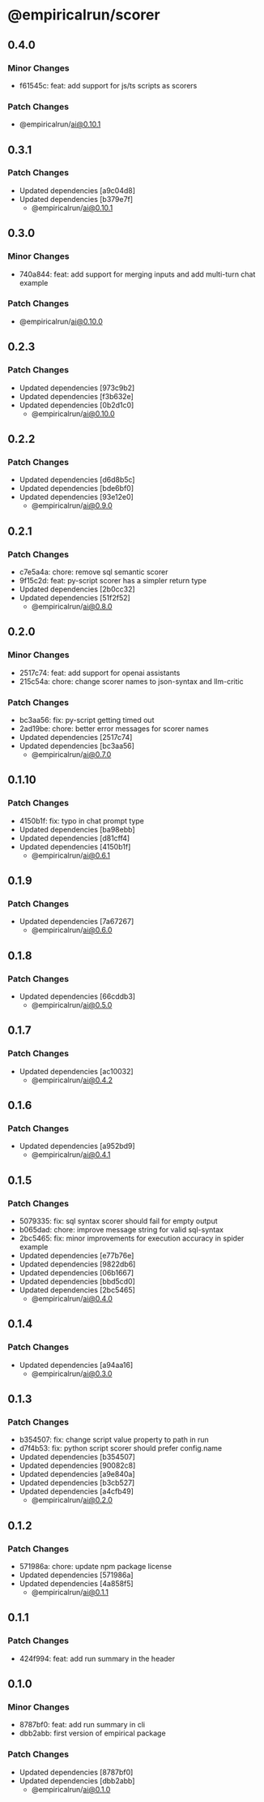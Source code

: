# @empiricalrun/scorer

## 0.4.0

### Minor Changes

- f61545c: feat: add support for js/ts scripts as scorers

### Patch Changes

- @empiricalrun/ai@0.10.1

## 0.3.1

### Patch Changes

- Updated dependencies [a9c04d8]
- Updated dependencies [b379e7f]
  - @empiricalrun/ai@0.10.1

## 0.3.0

### Minor Changes

- 740a844: feat: add support for merging inputs and add multi-turn chat example

### Patch Changes

- @empiricalrun/ai@0.10.0

## 0.2.3

### Patch Changes

- Updated dependencies [973c9b2]
- Updated dependencies [f3b632e]
- Updated dependencies [0b2d1c0]
  - @empiricalrun/ai@0.10.0

## 0.2.2

### Patch Changes

- Updated dependencies [d6d8b5c]
- Updated dependencies [bde6bf0]
- Updated dependencies [93e12e0]
  - @empiricalrun/ai@0.9.0

## 0.2.1

### Patch Changes

- c7e5a4a: chore: remove sql semantic scorer
- 9f15c2d: feat: py-script scorer has a simpler return type
- Updated dependencies [2b0cc32]
- Updated dependencies [51f2f52]
  - @empiricalrun/ai@0.8.0

## 0.2.0

### Minor Changes

- 2517c74: feat: add support for openai assistants
- 215c54a: chore: change scorer names to json-syntax and llm-critic

### Patch Changes

- bc3aa56: fix: py-script getting timed out
- 2ad19be: chore: better error messages for scorer names
- Updated dependencies [2517c74]
- Updated dependencies [bc3aa56]
  - @empiricalrun/ai@0.7.0

## 0.1.10

### Patch Changes

- 4150b1f: fix: typo in chat prompt type
- Updated dependencies [ba98ebb]
- Updated dependencies [d81cff4]
- Updated dependencies [4150b1f]
  - @empiricalrun/ai@0.6.1

## 0.1.9

### Patch Changes

- Updated dependencies [7a67267]
  - @empiricalrun/ai@0.6.0

## 0.1.8

### Patch Changes

- Updated dependencies [66cddb3]
  - @empiricalrun/ai@0.5.0

## 0.1.7

### Patch Changes

- Updated dependencies [ac10032]
  - @empiricalrun/ai@0.4.2

## 0.1.6

### Patch Changes

- Updated dependencies [a952bd9]
  - @empiricalrun/ai@0.4.1

## 0.1.5

### Patch Changes

- 5079335: fix: sql syntax scorer should fail for empty output
- b065dad: chore: improve message string for valid sql-syntax
- 2bc5465: fix: minor improvements for execution accuracy in spider example
- Updated dependencies [e77b76e]
- Updated dependencies [9822db6]
- Updated dependencies [06b1667]
- Updated dependencies [bbd5cd0]
- Updated dependencies [2bc5465]
  - @empiricalrun/ai@0.4.0

## 0.1.4

### Patch Changes

- Updated dependencies [a94aa16]
  - @empiricalrun/ai@0.3.0

## 0.1.3

### Patch Changes

- b354507: fix: change script value property to path in run
- d7f4b53: fix: python script scorer should prefer config.name
- Updated dependencies [b354507]
- Updated dependencies [90082c8]
- Updated dependencies [a9e840a]
- Updated dependencies [b3cb527]
- Updated dependencies [a4cfb49]
  - @empiricalrun/ai@0.2.0

## 0.1.2

### Patch Changes

- 571986a: chore: update npm package license
- Updated dependencies [571986a]
- Updated dependencies [4a858f5]
  - @empiricalrun/ai@0.1.1

## 0.1.1

### Patch Changes

- 424f994: feat: add run summary in the header

## 0.1.0

### Minor Changes

- 8787bf0: feat: add run summary in cli
- dbb2abb: first version of empirical package

### Patch Changes

- Updated dependencies [8787bf0]
- Updated dependencies [dbb2abb]
  - @empiricalrun/ai@0.1.0
